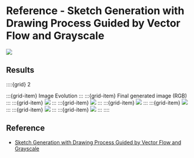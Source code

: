 # Reference - Sketch Generation with Drawing Process Guided by Vector Flow and Grayscale

![](../figs/robotic_drawing/sketch_generation.png)

## Results

::::{grid} 2

:::{grid-item}
Image Evolution
:::
:::{grid-item}
Final generated image (RGB)
:::
:::{grid-item}
![](../figs/robotic_drawing/sketch_generation/cat.gif)
:::
:::{grid-item}
![](../figs/robotic_drawing/sketch_generation/cat_RGB.jpg)
:::
:::{grid-item}
![](../figs/robotic_drawing/sketch_generation/dog.gif)
:::
:::{grid-item}
![](../figs/robotic_drawing/sketch_generation/dog_RGB.jpg)
:::
:::{grid-item}
![](../figs/robotic_drawing/sketch_generation/girl.gif)
:::
:::{grid-item}
![](../figs/robotic_drawing/sketch_generation/girl_RGB.jpg)
:::
::::


## Reference

- [Sketch Generation with Drawing Process Guided by Vector Flow and Grayscale](https://github.com/TZYSJTU/Sketch-Generation-with-Drawing-Process-Guided-by-Vector-Flow-and-Grayscale)
  
